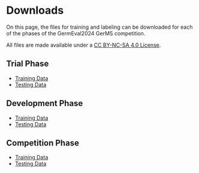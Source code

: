 # Downloads                

On this page, the files for training and labeling can be downloaded 
for each of the phases of the GermEval2024 GerMS competition.

All files are made available under a [CC BY-NC-SA 4.0 License](https://creativecommons.org/licenses/by-nc-sa/4.0/deed.en).


## Trial Phase

* [Training Data](data/germeval-trial-train.jsonl.gz)
* [Testing Data](data/germeval-trial-test.jsonl.gz)


## Development Phase

* [Training Data](data/germeval-development-train.jsonl.gz)
* [Testing Data](data/germeval-development-test.jsonl.gz)


## Competition Phase

* [Training Data](data/germeval-competition-traindev.jsonl.gz)
* [Testing Data](data/germeval-competition-test.jsonl.gz)

